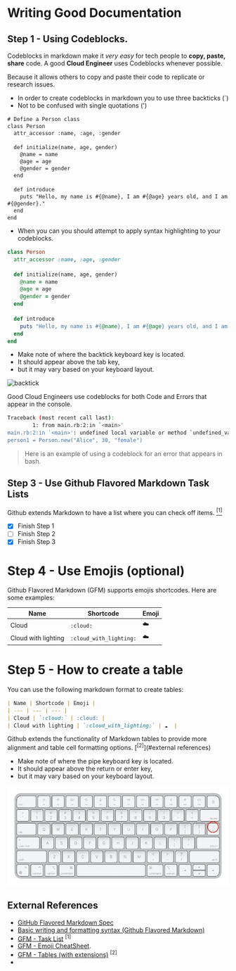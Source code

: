 # Writing Good Documentation

## Step 1 - Using Codeblocks.

Codeblocks in markdown make it *very easy* for tech people to **copy, paste, share** code. 
A good __Cloud Engineer__ uses Codeblocks whenever possible.

Because it  allows others to copy and paste their code to replicate or research issues.


- In order to create codeblocks in markdown you to use three backticks (`)
- Not to be confused with single quotations (')

```
# Define a Person class
class Person
  attr_accessor :name, :age, :gender

  def initialize(name, age, gender)
    @name = name
    @age = age
    @gender = gender
  end

  def introduce
    puts "Hello, my name is #{@name}, I am #{@age} years old, and I am #{@gender}."
  end
end
```

- When you can you should attempt to apply syntax highlighting to your codeblocks.

```ruby
class Person
  attr_accessor :name, :age, :gender

  def initialize(name, age, gender)
    @name = name
    @age = age
    @gender = gender
  end

  def introduce
    puts "Hello, my name is #{@name}, I am #{@age} years old, and I am #{@gender}."
  end
end
```

- Make note of where the backtick keyboard key is located.
- It should appear above the tab key,
- but it may vary based on your keyboard layout.

![backtick](https://github.com/awkamara/github-docs-example-24/assets/145500282/f2f52076-7638-4ce3-85f0-f12b93122861)


Good Cloud Engineers use codeblocks for both Code and Errors that appear in the console.

```bash
Traceback (most recent call last):
        1: from main.rb:2:in `<main>'
main.rb:2:in `<main>': undefined local variable or method `undefined_variable' for main:Object (NameError)# Creating an instance of Person
person1 = Person.new("Alice", 30, "female")
```

> Here is an example of using a codeblock for an error that appears in bash.

## Step 3 - Use Github Flavored Markdown Task Lists

Github extends Markdown to have a list where you can check off items. [<sup>[1]</sup>](#external-references)
- [x] Finish Step 1
- [ ] Finish Step 2
- [x] Finish Step 3

# Step 4 - Use Emojis (optional)

Github Flavored Markdown (GFM) supports emojis shortcodes.
Here are some examples:

| Name | Shortcode | Emoji |
| --- | --- | --- |
| Cloud | `:cloud:` | ☁️ |
| Cloud with lighting | `:cloud_with_lighting:` | ☁️  |

# Step 5 - How to create a table


You can use the following markdown format to create tables:

```md
| Name | Shortcode | Emoji |
| --- | --- | --- |
| Cloud | `:cloud:` | :cloud: |
| Cloud with lighting | `:cloud_with_lighting:` | ☁️  |
```
Github extends the functionality of Markdown tables to provide more alignment and table cell formatting options. [<sup>[2]</sup>](#external references)


- Make note of where the pipe keyboard key is located.
- It should appear above the return or enter key,
- but it may vary based on your keyboard layout.
  
![Photo of the pipe character on our keyboard](assets/pipe-char.jpeg)


## External References

- [GitHub Flavored Markdown Spec](https://github.github.com/gfm/) 
- [Basic writing and formatting syntax (Github Flavored Markdown)](https://docs.github.com/en/get-started/writing-on-github/getting-started-with-writing-and-formatting-on-github/basic-writing-and-formatting-syntax) 
- [GFM - Task List](https://docs.github.com/en/get-started/writing-on-github/getting-started-with-writing-and-formatting-on-github/basic-writing-and-formatting-syntax#task-lists) <sup>[1]</sup>
- [GFM - Emoji CheatSheet](https://github.com/ikatyang/emoji-cheat-sheet).
- [GFM - Tables (with extensions)](https://github.github.com/gfm/#tables-extension-) <sup>[2]</sup>
-  
